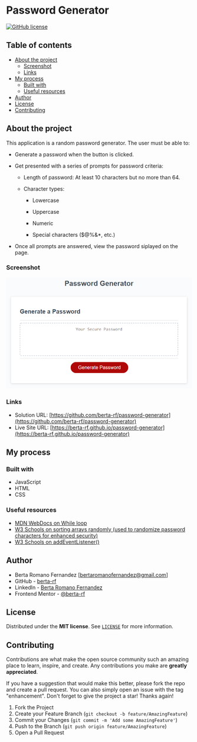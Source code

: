 # Password Generator


<a href="https://github.com/berta-rf/password-generator/blob/main/LICENSE"><img alt="GitHub license" src="https://img.shields.io/github/license/berta-rf/password-generator?style=for-the-badge"></a>

## Table of contents

- [About the project](#about)
  - [Screenshot](#screenshot)
  - [Links](#links)
- [My process](#my-process)
  - [Built with](#built-with)
  - [Useful resources](#useful-resources)
- [Author](#author)
- [License](#license)
- [Contributing](#contributing)

## About the project

This application is a random password generator.
The user must be able to:

- Generate a password when the button is clicked.
- Get presented with a series of prompts for password criteria:

    - Length of password: At least 10 characters but no     more than 64.

    - Character types:

        - Lowercase

        - Uppercase

        - Numeric

        - Special characters ($@%&*, etc.)

- Once all prompts are answered, view the password siplayed on the page.

### Screenshot

![](./05-javascript-challenge-demo.png)

### Links

- Solution URL: [https://github.com/berta-rf/password-generator](https://github.com/berta-rf/password-generator)
- Live Site URL: [https://berta-rf.github.io/password-generator](https://berta-rf.github.io/password-generator)

## My process

### Built with

- JavaScript
- HTML
- CSS

### Useful resources
- [MDN WebDocs on While loop](https://developer.mozilla.org/en-US/docs/Web/JavaScript/Reference/Statements/while)
- [W3 Schools on sorting arrays randomly (used to randomize password characters for enhanced security)](https://www.w3schools.com/js/js_array_sort.asp)
- [W3 Schools on addEventListener()](https://www.w3schools.com/jsref/met_element_addeventlistener.asp)

## Author

- Berta Romano Fernandez [bertaromanofernandez@gmail.com]
- GitHub - [berta-rf](https://github.com/berta-rf)
- LinkedIn - [Berta Romano Fernandez](https://www.linkedin.com/in/berta-romano-fernandez-85a51117a/)
- Frontend Mentor - [@berta-rf](https://www.frontendmentor.io/profile/)

## License

Distributed under the **MIT license**. See [`LICENSE`](LICENSE) for more information.

## Contributing

Contributions are what make the open source community such an amazing place to learn, inspire, and create. Any contributions you make are **greatly appreciated**.

If you have a suggestion that would make this better, please fork the repo and create a pull request. You can also simply open an issue with the tag "enhancement".
Don't forget to give the project a star! Thanks again!

1. Fork the Project
2. Create your Feature Branch (`git checkout -b feature/AmazingFeature`)
3. Commit your Changes (`git commit -m 'Add some AmazingFeature'`)
4. Push to the Branch (`git push origin feature/AmazingFeature`)
5. Open a Pull Request
